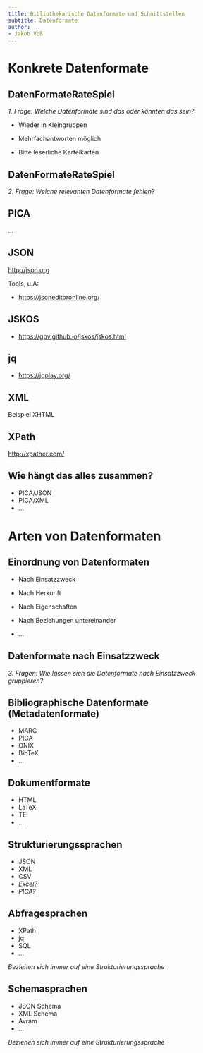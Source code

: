 ```yaml
---
title: Bibliothekarische Datenformate und Schnittstellen
subtitle: Datenformate
author:
- Jakob Voß
...
```


# Konkrete Datenformate

## DatenFormateRateSpiel

*1. Frage: Welche Datenformate sind das oder könnten das sein?*

* Wieder in Kleingruppen

* Mehrfachantworten möglich

* Bitte leserliche Karteikarten

## DatenFormateRateSpiel

*2. Frage: Welche relevanten Datenformate fehlen?*

## PICA

...

## JSON

<http://json.org>

Tools, u.A:

* <https://jsoneditoronline.org/>

## JSKOS

* <https://gbv.github.io/jskos/jskos.html>

## jq

* <https://jqplay.org/>

## XML

Beispiel XHTML

## XPath

<http://xpather.com/>

## Wie hängt das alles zusammen?

* PICA/JSON
* PICA/XML
* ...

# Arten von Datenformaten

## Einordnung von Datenformaten

* Nach Einsatzzweck

* Nach Herkunft

* Nach Eigenschaften

* Nach Beziehungen untereinander

* ...

## Datenformate nach Einsatzzweck

*3. Fragen: Wie lassen sich die Datenformate nach Einsatzzweck gruppieren?*

## Bibliographische Datenformate (Metadatenformate)

* MARC
* PICA
* ONIX
* BibTeX
* ...

## Dokumentformate

* HTML
* LaTeX
* TEI
* ...

## Strukturierungssprachen

* JSON
* XML
* CSV
* *Excel?*
* *PICA?*

## Abfragesprachen

* XPath
* jq
* SQL
* ...

*Beziehen sich immer auf eine Strukturierungssprache*

## Schemasprachen

* JSON Schema
* XML Schema
* Avram
* ...

*Beziehen sich immer auf eine Strukturierungssprache*
